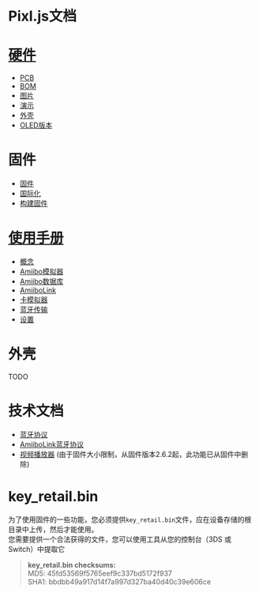
# **Pixl.js文档**


# [硬件](01-Hardware.md)

- [PCB](01-Hardware.md#PCB)
- [BOM](01-Hardware.md#BOM)
- [图片](01-Hardware.md#Pictures)
- [演示](01-Hardware.md#Demo)
- [外壳](01-Hardware.md#Shell)
- [OLED版本](01-Hardware.md#OLED-version) 


# 固件

- [固件](02-Flash-Firmware.md "Flash the Firmware")
- [国际化](05+5-translation.md)
- [构建固件](03-Build-Firmware.md)


# [使用手册](04-Using-Firmware.md)

- [概念](04-Using-Firmware.md/#概念)
- [Amiibo模拟器](04-Using-Firmware.md/#Amiibo模拟器)
- [Amiibo数据库](04-Using-Firmware.md/#Amiibo数据库)
- [AmiiboLink](04-Using-Firmware.md/#AmiiboLink)
- [卡模拟器](04-Using-Firmware.md/#卡模拟器)
- [蓝牙传输](04-Using-Firmware.md/#蓝牙传输)
- [设置](04-Using-Firmware.md/#设置)

# 外壳

TODO

# 技术文档

- [蓝牙协议](05+1-ble_protocol.md)
- [AmiiboLink蓝牙协议](05+2-amiibolink_ble.md)
- [视频播放器](05+4-video_player.md) (由于固件大小限制，从固件版本2.6.2起，此功能已从固件中删除)

# key_retail.bin

为了使用固件的一些功能，您必须提供`key_retail.bin`文件，应在设备存储的根目录中上传，然后才能使用。 <br/>
您需要提供一个合法获得的文件，您可以使用工具从您的控制台（3DS 或 Switch）中提取它

>**key_retail.bin checksums:** <br/>
>MD5:	45fd53569f5765eef9c337bd5172f937 <br/>
>SHA1:	bbdbb49a917d14f7a997d327ba40d40c39e606ce 